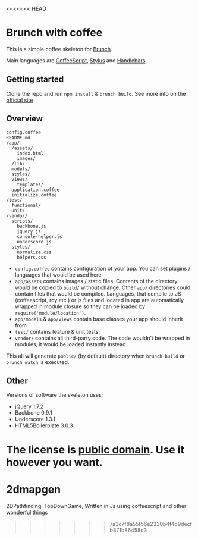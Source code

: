 <<<<<<< HEAD
# Brunch with coffee
This is a simple coffee skeleton for [Brunch](http://brunch.io/).

Main languages are [CoffeeScript](http://coffeescript.org/),
[Stylus](http://learnboost.github.com/stylus/) and
[Handlebars](http://handlebarsjs.com/).

## Getting started

Clone the repo and run `npm install` & `brunch build`.
See more info on the [official site](http://brunch.io)

## Overview

    config.coffee
    README.md
    /app/
      /assets/
        index.html
        images/
      /lib/
      models/
      styles/
      views/
        templates/
      application.coffee
      initialize.coffee
    /test/
      functional/
      unit/
    /vendor/
      scripts/
        backbone.js
        jquery.js
        console-helper.js
        underscore.js
      styles/
        normalize.css
        helpers.css

* `config.coffee` contains configuration of your app. You can set plugins /
languages that would be used here.
* `app/assets` contains images / static files. Contents of the directory would
be copied to `build/` without change.
Other `app/` directories could contain files that would be compiled. Languages,
that compile to JS (coffeescript, roy etc.) or js files and located in app are 
automatically wrapped in module closure so they can be loaded by 
`require('module/location')`.
* `app/models` & `app/views` contain base classes your app should inherit from.
* `test/` contains feature & unit tests.
* `vendor/` contains all third-party code. The code wouldn’t be wrapped in
modules, it would be loaded instantly instead.

This all will generate `public/` (by default) directory when `brunch build` or `brunch watch` is executed.

## Other
Versions of software the skeleton uses:

* jQuery 1.7.2
* Backbone 0.9.1
* Underscore 1.3.1
* HTML5Boilerplate 3.0.3

The license is [public domain](http://creativecommons.org/publicdomain/zero/1.0/).
Use it however you want.
=======
2dmapgen
========

2DPathfinding, TopDownGame, Written in Js using coffeescript and other wonderful things
>>>>>>> 7a3c7f8a55f56e2330b4f4d9decfb871b86458d3
